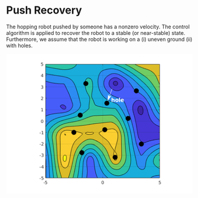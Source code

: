 # Push Recovery

The hopping robot pushed by someone has a nonzero velocity. The control algorithm is applied to recover the robot to a stable (or near-stable) state. Furthermore, we assume that the robot is working on a (i) uneven ground (ii) with holes.

![ground](pic/ground.png)
